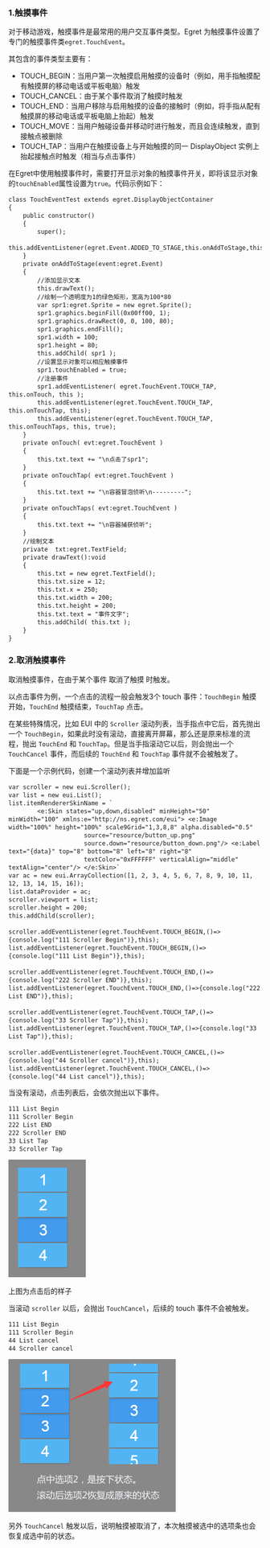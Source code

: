 ### 1.触摸事件
对于移动游戏，触摸事件是最常用的用户交互事件类型。Egret 为触摸事件设置了专门的触摸事件类`egret.TouchEvent`。

其包含的事件类型主要有：
* TOUCH_BEGIN：当用户第一次触摸启用触摸的设备时（例如，用手指触摸配有触摸屏的移动电话或平板电脑）触发
* TOUCH_CANCEL：由于某个事件取消了触摸时触发
* TOUCH_END：当用户移除与启用触摸的设备的接触时（例如，将手指从配有触摸屏的移动电话或平板电脑上抬起）触发
* TOUCH_MOVE：当用户触碰设备并移动时进行触发，而且会连续触发，直到接触点被删除
* TOUCH_TAP：当用户在触摸设备上与开始触摸的同一 DisplayObject 实例上抬起接触点时触发（相当与点击事件）

在Egret中使用触摸事件时，需要打开显示对象的触摸事件开关，即将该显示对象的`touchEnabled`属性设置为`true`。代码示例如下：

```
class TouchEventTest extends egret.DisplayObjectContainer
{
    public constructor()
    {
        super();
        this.addEventListener(egret.Event.ADDED_TO_STAGE,this.onAddToStage,this);
    }
    private onAddToStage(event:egret.Event)
    {
        //添加显示文本
        this.drawText();
        //绘制一个透明度为1的绿色矩形，宽高为100*80
        var spr1:egret.Sprite = new egret.Sprite();
        spr1.graphics.beginFill(0x00ff00, 1);
        spr1.graphics.drawRect(0, 0, 100, 80);
        spr1.graphics.endFill();
        spr1.width = 100;
        spr1.height = 80;
        this.addChild( spr1 );
		//设置显示对象可以相应触摸事件
		spr1.touchEnabled = true;
        //注册事件
        spr1.addEventListener( egret.TouchEvent.TOUCH_TAP, this.onTouch, this );
        this.addEventListener(egret.TouchEvent.TOUCH_TAP, this.onTouchTap, this);
        this.addEventListener(egret.TouchEvent.TOUCH_TAP, this.onTouchTaps, this, true);
    }
    private onTouch( evt:egret.TouchEvent )
    {
        this.txt.text += "\n点击了spr1";
    }
    private onTouchTap( evt:egret.TouchEvent )
    {
        this.txt.text += "\n容器冒泡侦听\n---------";
    }
    private onTouchTaps( evt:egret.TouchEvent )
    {
        this.txt.text += "\n容器捕获侦听";
    }
    //绘制文本
    private  txt:egret.TextField;
    private drawText():void
    {
        this.txt = new egret.TextField();
        this.txt.size = 12;
        this.txt.x = 250;
        this.txt.width = 200;
        this.txt.height = 200;
        this.txt.text = "事件文字";
        this.addChild( this.txt );
    }
}
```

### 2.取消触摸事件

取消触摸事件，在由于某个事件 取消了触摸 时触发。

以点击事件为例，一个点击的流程一般会触发3个 touch 事件：`TouchBegin` 触摸开始，`TouchEnd` 触摸结束，`TouchTap` 点击。

在某些特殊情况，比如 EUI 中的 `Scroller` 滚动列表，当手指点中它后，首先抛出一个 `TouchBegin`，如果此时没有滚动，直接离开屏幕，那么还是原来标准的流程，抛出 `TouchEnd` 和 `TouchTap`。但是当手指滚动它以后，则会抛出一个 `TouchCancel` 事件，而后续的 `TouchEnd` 和 `TouchTap` 事件就不会被触发了。

下面是一个示例代码，创建一个滚动列表并增加监听

~~~
var scroller = new eui.Scroller();
var list = new eui.List();  
list.itemRendererSkinName = `
        <e:Skin states="up,down,disabled" minHeight="50" minWidth="100" xmlns:e="http://ns.egret.com/eui"> <e:Image width="100%" height="100%" scale9Grid="1,3,8,8" alpha.disabled="0.5"
                     source="resource/button_up.png"
                     source.down="resource/button_down.png"/> <e:Label text="{data}" top="8" bottom="8" left="8" right="8"
                     textColor="0xFFFFFF" verticalAlign="middle" textAlign="center"/> </e:Skin>`
var ac = new eui.ArrayCollection([1, 2, 3, 4, 5, 6, 7, 8, 9, 10, 11, 12, 13, 14, 15, 16]);
list.dataProvider = ac;
scroller.viewport = list;
scroller.height = 200;
this.addChild(scroller);

scroller.addEventListener(egret.TouchEvent.TOUCH_BEGIN,()=>{console.log("111 Scroller Begin")},this);
list.addEventListener(egret.TouchEvent.TOUCH_BEGIN,()=>{console.log("111 List Begin")},this);

scroller.addEventListener(egret.TouchEvent.TOUCH_END,()=>{console.log("222 Scroller END")},this);
list.addEventListener(egret.TouchEvent.TOUCH_END,()=>{console.log("222 List END")},this);

scroller.addEventListener(egret.TouchEvent.TOUCH_TAP,()=>{console.log("33 Scroller Tap")},this);
list.addEventListener(egret.TouchEvent.TOUCH_TAP,()=>{console.log("33 List Tap")},this);

scroller.addEventListener(egret.TouchEvent.TOUCH_CANCEL,()=>{console.log("44 Scroller cancel")},this);
list.addEventListener(egret.TouchEvent.TOUCH_CANCEL,()=>{console.log("44 List cancel")},this);
~~~


当没有滚动，点击列表后，会依次抛出以下事件。

~~~
111 List Begin
111 Scroller Begin
222 List END
222 Scroller END
33 List Tap
33 Scroller Tap
~~~

![](568e5eb1eef1f.png)

上图为点击后的样子

当滚动 `scroller` 以后，会抛出 `TouchCancel`，后续的 touch 事件不会被触发。

~~~
111 List Begin
111 Scroller Begin
44 List cancel
44 Scroller cancel
~~~

![](568e5eb20e0fe.png)

另外 `TouchCancel` 触发以后，说明触摸被取消了，本次触摸被选中的选项条也会恢复成选中前的状态。